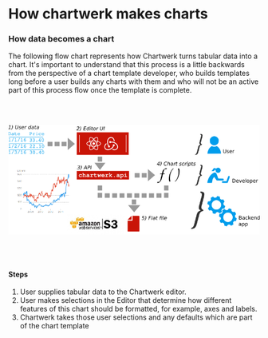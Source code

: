 # How chartwerk makes charts

### How data becomes a chart

The following flow chart represents how Chartwerk turns tabular data into a chart. It's important to understand that this process is a little backwards from the perspective of a chart template developer, who builds templates long before a user builds any charts with them and who will not be an active part of this process flow once the template is complete.

<br/><br/>

<img src="./img/flowchart.png" class="screenshot" />

<br/><br/>

#### Steps

1. User supplies tabular data to the Chartwerk editor.
2. User makes selections in the Editor that determine how different features of this chart should be formatted, for example, axes and labels.
3. Chartwerk takes those user selections and any defaults which are part of the chart template


